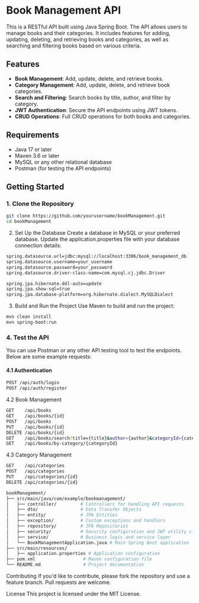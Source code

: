 # Book Management API

This is a RESTful API built using Java Spring Boot. The API allows users to manage books and their categories. It includes features for adding, updating, deleting, and retrieving books and categories, as well as searching and filtering books based on various criteria.

## Features

- **Book Management**: Add, update, delete, and retrieve books.
- **Category Management**: Add, update, delete, and retrieve book categories.
- **Search and Filtering**: Search books by title, author, and filter by category.
- **JWT Authentication**: Secure the API endpoints using JWT tokens.
- **CRUD Operations**: Full CRUD operations for both books and categories.

## Requirements

- Java 17 or later
- Maven 3.6 or later
- MySQL or any other relational database
- Postman (for testing the API endpoints)

## Getting Started

### 1. Clone the Repository

```bash
git clone https://github.com/yourusername/bookManagement.git
cd bookManagement
```

2. Set Up the Database
   Create a database in MySQL or your preferred database. Update the application.properties file with your database connection details:
```bash
spring.datasource.url=jdbc:mysql://localhost:3306/book_management_db
spring.datasource.username=your_username
spring.datasource.password=your_password
spring.datasource.driver-class-name=com.mysql.cj.jdbc.Driver

spring.jpa.hibernate.ddl-auto=update
spring.jpa.show-sql=true
spring.jpa.database-platform=org.hibernate.dialect.MySQLDialect
```
3. Build and Run the Project
   Use Maven to build and run the project:
```bash
mvn clean install
mvn spring-boot:run
```

### 4. Test the API

You can use Postman or any other API testing tool to test the endpoints. Below are some example requests:

#### 4.1 Authentication

```bash
POST /api/auth/login
POST /api/auth/register
```
4.2 Book Management

```bash
GET    /api/books
GET    /api/books/{id}
POST   /api/books
PUT    /api/books/{id}
DELETE /api/books/{id}
GET    /api/books/search?title={title}&author={author}&categoryId={categoryId}
GET    /api/books/by-category/{categoryId}

```
4.3 Category Management

```bash
GET    /api/categories
POST   /api/categories
PUT    /api/categories/{id}
DELETE /api/categories/{id}

```
```bash
bookManagement/
├── src/main/java/com/example/bookmanagement/
│   ├── controller/         # Controllers for handling API requests
│   ├── dto/                # Data Transfer Objects
│   ├── entity/             # JPA Entities
│   ├── exception/          # Custom exceptions and handlers
│   ├── repository/         # JPA Repositories
│   ├── security/           # Security configuration and JWT utility classes
│   ├── service/            # Business logic and service layer
│   └── BookManagementApplication.java # Main Spring Boot application
├── src/main/resources/
│   ├── application.properties # Application configuration
├── pom.xml                  # Maven configuration file
└── README.md                # Project documentation

```

Contributing
If you'd like to contribute, please fork the repository and use a feature branch. Pull requests are welcome.

License
This project is licensed under the MIT License.